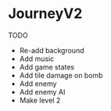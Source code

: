 # JourneyV2

TODO
  * Re-add background
  * Add music
  * Add game states
  * Add tile damage on bomb
  * Add enemy 
  * Add enemy AI
  * Make level 2
